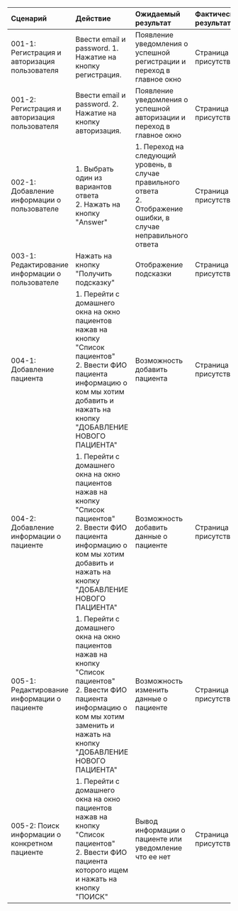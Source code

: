 |Cценарий|Действие|Ожидаемый результат|Фактический результат| Оценка|
|:---|:---|:---|:---|:---|
|001-1: Регистрация и авторизация пользователя|Ввести email и password. 1. Нажатие на кнопку регистрация.<br />|Появление уведомления о успешной регистрации и переход в главное окно|Страница присутствует|Тест пройден|
|001-2: Регистрация и авторизация пользователя|Ввести email и password. 2. Нажатие на кнопку авторизация. <br /> |Появление уведомления о успешной авторизации и переход в главное окно|Страница присутствует|Тест пройден|
|002-1: Добавление информации о пользователе|1. Выбрать один из вариантов ответа <br /> 2. Нажать на кнопку "Answer" <br /> |1. Переход на следующий уровень, в случае правильного ответа <br /> 2. Отображение ошибки, в случае неправильного ответа <br />|Страница присутствует|Тест пройден|
|003-1: Редактирование информации о пользователе|Нажать на кнопку "Получить подсказку"|Отображение подсказки|Страница присутствует|Тест пройден|
|004-1: Добавление пациента|1. Перейти с домашнего окна на окно пациентов нажав на кнопку "Список пациентов" <br /> 2. Ввести ФИО пациента информацию о ком мы хотим добавить и нажать на кнопку "ДОБАВЛЕНИЕ НОВОГО ПАЦИЕНТА" <br /> |Возможность добавить пациента|Страница присутствует|Тест пройден|
|004-2: Добавление информации о пациенте|1. Перейти с домашнего окна на окно пациентов нажав на кнопку "Список пациентов" <br /> 2. Ввести ФИО пациента информацию о ком мы хотим добавить и нажать на кнопку "ДОБАВЛЕНИЕ НОВОГО ПАЦИЕНТА" <br /> |Возможность добавить данные о пациенте|Страница присутствует|Тест пройден|
|005-1: Редактирование информации о пациенте|1. Перейти с домашнего окна на окно пациентов нажав на кнопку "Список пациентов" <br /> 2. Ввести ФИО пациента информацию о ком мы хотим заменить и нажать на кнопку "ДОБАВЛЕНИЕ НОВОГО ПАЦИЕНТА" <br /> |Возможность изменить данные о пациенте|Страница присутствует|Тест пройден|
|005-2: Поиск информации о конкретном пациенте|1. Перейти с домашнего окна на окно пациентов нажав на кнопку "Список пациентов"<br /> 2. Ввести ФИО пациента которого ищем и нажать на кнопку "ПОИСК" <br /> |Вывод информации о пациенте или уведомление что ее нет|Страница присутствует|Тест пройден|
